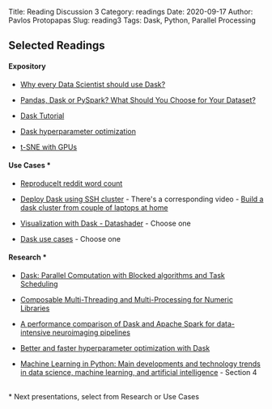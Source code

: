 Title: Reading Discussion 3 
Category: readings
Date: 2020-09-17
Author: Pavlos Protopapas
Slug: reading3
Tags: Dask, Python, Parallel Processing

## Selected Readings
#### Expository	
- [Why every Data Scientist should use Dask?](https://towardsdatascience.com/why-every-data-scientist-should-use-dask-81b2b850e15b)

- [Pandas, Dask or PySpark? What Should You Choose for Your Dataset?](https://medium.com/datadriveninvestor/pandas-dask-or-pyspark-what-should-you-choose-for-your-dataset-c0f67e1b1d36) 

- [Dask Tutorial](https://tutorial.dask.org/)

- [Dask hyperparameter optimization](https://stsievert.com/blog/2019/09/27/dask-hyperparam-opt/ )

- [t-SNE with GPUs](https://medium.com/rapids-ai/tsne-with-gpus-hours-to-seconds-9d9c17c941db)

#### Use Cases *
- [ReproduceIt reddit word count](https://extrapolations.dev/blog/2015/07/reproduceit-reddit-word-count-dask/)

- [Deploy Dask using SSH cluster](https://docs.dask.org/en/latest/setup/ssh.html) - There's a corresponding video - [Build a dask cluster from couple of laptops at home](https://www.youtube.com/watch?v=Db4Gk18bs50&feature=emb_err_woyt)  

- [Visualization with Dask - Datashader](https://datashader.org/topics/index.html)  - Choose one

- [Dask use cases](https://stories.dask.org/en/latest/)   - Choose one

#### Research  *
- [Dask: Parallel Computation with Blocked algorithms
and Task Scheduling](https://citeseerx.ist.psu.edu/viewdoc/download?doi=10.1.1.825.5314&rep=rep1&type=pdf)

- [Composable Multi-Threading and Multi-Processing for
Numeric Libraries](https://conference.scipy.org/proceedings/scipy2018/pdfs/anton_malakhov.pdf)

- [A performance comparison of Dask and Apache Spark for data-intensive neuroimaging pipelines](https://arxiv.org/pdf/1907.13030.pdf)

- [Better and faster hyperparameter optimization with
Dask](https://conference.scipy.org/proceedings/scipy2019/pdfs/scott_sievert.pdf
)

- [Machine Learning in Python: Main developments and technology trends in data science, machine learning, and artificial intelligence](https://arxiv.org/pdf/2002.04803.pdf) - Section 4


<br>
* Next presentations, select from Research or Use Cases
